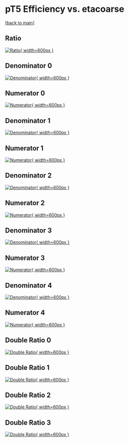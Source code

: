 # pT5 Efficiency vs. etacoarse

[[back to main](./)]



## Ratio

[![Ratio](../mtv/var/pT5_vtr_13_0_eff_etacoarse.png){ width=600px }](../mtv/var/pT5_vtr_13_0_eff_etacoarse.pdf)

## Denominator 0

[![Denominator](../mtv/den/pT5_vtr_13_0_eff_etacoarse_den0.png){ width=600px }](../mtv/den/pT5_vtr_13_0_eff_etacoarse_den0.pdf)

## Numerator 0

[![Numerator](../mtv/num/pT5_vtr_13_0_eff_etacoarse_num0.png){ width=600px }](../mtv/num/pT5_vtr_13_0_eff_etacoarse_num0.pdf)

## Denominator 1

[![Denominator](../mtv/den/pT5_vtr_13_0_eff_etacoarse_den1.png){ width=600px }](../mtv/den/pT5_vtr_13_0_eff_etacoarse_den1.pdf)

## Numerator 1

[![Numerator](../mtv/num/pT5_vtr_13_0_eff_etacoarse_num1.png){ width=600px }](../mtv/num/pT5_vtr_13_0_eff_etacoarse_num1.pdf)

## Denominator 2

[![Denominator](../mtv/den/pT5_vtr_13_0_eff_etacoarse_den2.png){ width=600px }](../mtv/den/pT5_vtr_13_0_eff_etacoarse_den2.pdf)

## Numerator 2

[![Numerator](../mtv/num/pT5_vtr_13_0_eff_etacoarse_num2.png){ width=600px }](../mtv/num/pT5_vtr_13_0_eff_etacoarse_num2.pdf)

## Denominator 3

[![Denominator](../mtv/den/pT5_vtr_13_0_eff_etacoarse_den3.png){ width=600px }](../mtv/den/pT5_vtr_13_0_eff_etacoarse_den3.pdf)

## Numerator 3

[![Numerator](../mtv/num/pT5_vtr_13_0_eff_etacoarse_num3.png){ width=600px }](../mtv/num/pT5_vtr_13_0_eff_etacoarse_num3.pdf)

## Denominator 4

[![Denominator](../mtv/den/pT5_vtr_13_0_eff_etacoarse_den4.png){ width=600px }](../mtv/den/pT5_vtr_13_0_eff_etacoarse_den4.pdf)

## Numerator 4

[![Numerator](../mtv/num/pT5_vtr_13_0_eff_etacoarse_num4.png){ width=600px }](../mtv/num/pT5_vtr_13_0_eff_etacoarse_num4.pdf)

## Double Ratio 0

[![Double Ratio](../mtv/ratio/pT5_vtr_13_0_eff_etacoarse_ratio0.png){ width=600px }](../mtv/ratio/pT5_vtr_13_0_eff_etacoarse_ratio0.pdf)

## Double Ratio 1

[![Double Ratio](../mtv/ratio/pT5_vtr_13_0_eff_etacoarse_ratio1.png){ width=600px }](../mtv/ratio/pT5_vtr_13_0_eff_etacoarse_ratio1.pdf)

## Double Ratio 2

[![Double Ratio](../mtv/ratio/pT5_vtr_13_0_eff_etacoarse_ratio2.png){ width=600px }](../mtv/ratio/pT5_vtr_13_0_eff_etacoarse_ratio2.pdf)

## Double Ratio 3

[![Double Ratio](../mtv/ratio/pT5_vtr_13_0_eff_etacoarse_ratio3.png){ width=600px }](../mtv/ratio/pT5_vtr_13_0_eff_etacoarse_ratio3.pdf)

